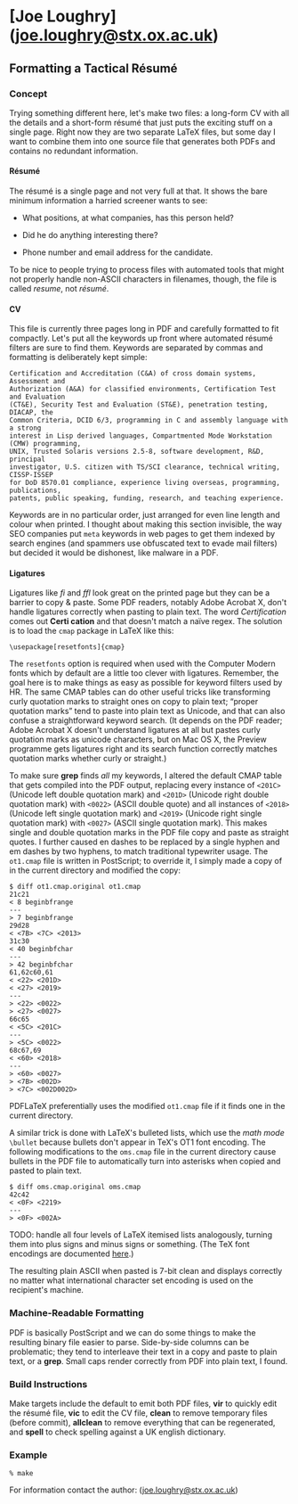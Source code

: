 [Joe Loughry] (joe.loughry@stx.ox.ac.uk)
============

Formatting a Tactical Résumé
----------------------------

### Concept
Trying something different here, let's make two files: a long-form CV with all the details and
a short-form résumé that just puts the exciting stuff on a single page.  Right now they are two
separate LaTeX files, but some day I want to combine them into one source file that generates
both PDFs and contains no redundant information.

#### Résumé
The résumé is a single page and not very full at that.  It shows the bare minimum information a
harried screener wants to see:

 - What positions, at what companies, has this person held?

 - Did he do anything interesting there?

 - Phone number and email address for the candidate.

To be nice to people trying to process files with automated tools that might not properly
handle non-ASCII characters in filenames, though, the file is called *resume*, not *résumé*.

#### CV
This file is currently three pages long in PDF and carefully formatted to fit compactly.  Let's
put all the keywords up front where automated résumé filters are sure to find them.  Keywords
are separated by commas and formatting is deliberately kept simple:

	Certification and Accreditation (C&A) of cross domain systems, Assessment and
	Authorization (A&A) for classified environments, Certification Test and Evaluation
	(CT&E), Security Test and Evaluation (ST&E), penetration testing, DIACAP, the
	Common Criteria, DCID 6/3, programming in C and assembly language with a strong
	interest in Lisp derived languages, Compartmented Mode Workstation (CMW) programming,
	UNIX, Trusted Solaris versions 2.5-8, software development, R&D, principal
	investigator, U.S. citizen with TS/SCI clearance, technical writing, CISSP-ISSEP
	for DoD 8570.01 compliance, experience living overseas, programming, publications,
	patents, public speaking, funding, research, and teaching experience.

Keywords are in no particular order, just arranged for even line length and colour when printed.  I
thought about making this section invisible, the way SEO companies put `meta` keywords in web pages
to get them indexed by search engines (and spammers use obfuscated text to evade mail filters) but
decided it would be dishonest, like malware in a PDF.

#### Ligatures
Ligatures like *fi* and *ffl* look great on the printed page but they can be a barrier to
copy & paste.  Some PDF readers, notably Adobe Acrobat X, don't handle ligatures correctly when
pasting to plain text.  The word *Certification* comes out **Certi cation** and that
doesn't match a naïve regex.  The solution is to load the `cmap` package in LaTeX like this:

    \usepackage[resetfonts]{cmap}

The `resetfonts` option is required when used with the Computer Modern fonts which by default
are a little too clever with ligatures.  Remember, the goal here is to make things as easy
as possible for keyword filters used by HR.  The same CMAP tables can do other useful tricks
like transforming curly quotation marks to straight ones on copy to plain text; &#8220;proper
quotation marks&#8221; tend to paste into plain text as Unicode, and that can also confuse a
straightforward keyword search.  (It depends on the PDF reader; Adobe Acrobat X doesn't
understand ligatures at all but pastes curly quotation marks as unicode characters, but on
Mac OS X, the Preview programme gets ligatures right and its search function correctly matches
quotation marks whether curly or straight.)

To make sure **grep** finds *all* my keywords, I altered the default CMAP table that gets compiled
into the PDF output, replacing every instance of `<201C>` (Unicode left double quotation mark)
and `<201D>` (Unicode right double quotation mark) with `<0022>` (ASCII double quote) and all
instances of `<2018>` (Unicode left single quotation mark) and `<2019>` (Unicode right single
quotation mark) with `<0027>` (ASCII single quotation mark).  This makes single and double
quotation marks in the PDF file copy and paste as straight quotes.  I further caused en dashes
to be replaced by a single hyphen and em dashes by two hyphens, to match traditional
typewriter usage.  The `ot1.cmap` file is written in PostScript; to override it, I simply made
a copy of in the current directory and modified the copy:

	$ diff ot1.cmap.original ot1.cmap
	21c21
	< 8 beginbfrange
	---
	> 7 beginbfrange
	29d28
	< <7B> <7C> <2013>
	31c30
	< 40 beginbfchar
	---
	> 42 beginbfchar
	61,62c60,61
	< <22> <201D>
	< <27> <2019>
	---
	> <22> <0022>
	> <27> <0027>
	66c65
	< <5C> <201C>
	---
	> <5C> <0022>
	68c67,69
	< <60> <2018>
	---
	> <60> <0027>
	> <7B> <002D>
	> <7C> <002D002D>

PDFLaTeX preferentially uses the modified `ot1.cmap` file if it finds one in the current
directory.

A similar trick is done with LaTeX's bulleted lists, which use the *math mode* `\bullet`
because bullets don't appear in TeX's OT1 font encoding.  The following modifications
to the `oms.cmap` file in the current directory cause bullets in the PDF file to
automatically turn into asterisks when copied and pasted to plain text.

	$ diff oms.cmap.original oms.cmap
	42c42
	< <0F> <2219>
	---
	> <0F> <002A>

TODO: handle all four levels of LaTeX itemised lists analogously, turning them into plus
signs and minus signs or something.  (The TeX font encodings are documented
[here](http://www.tex.ac.uk/ctan/macros/latex/doc/encguide.pdf).)

The resulting plain ASCII when pasted is 7-bit clean and displays correctly no matter what
international character set encoding is used on the recipient's machine.

### Machine-Readable Formatting
PDF is basically PostScript and we can do some things to make the resulting binary file easier
to parse.  Side-by-side columns can be problematic; they tend to interleave their text in a copy
and paste to plain text, or a **grep**.  Small caps render correctly from PDF into plain text, I
found.

### Build Instructions
Make targets include the default to emit both PDF files, **vir** to quickly edit the résumé file,
**vic** to edit the CV file, **clean** to remove temporary files (before commit), **allclean**
to remove everything that can be regenerated, and **spell** to check spelling against a UK
english dictionary.

### Example
    % make

For information contact the author: (joe.loughry@stx.ox.ac.uk)

